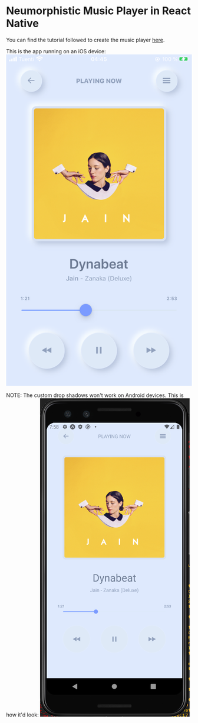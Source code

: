 # Neumorphistic Music Player in React Native
You can find the tutorial followed to create the music player [here](https://youtu.be/VPwsKUwZPao).

This is the app running on an iOS device:  
![iOS](images/ios.PNG)

NOTE: The custom drop shadows won't work on Android devices. This is how it'd look:
![Android](images/android.PNG)